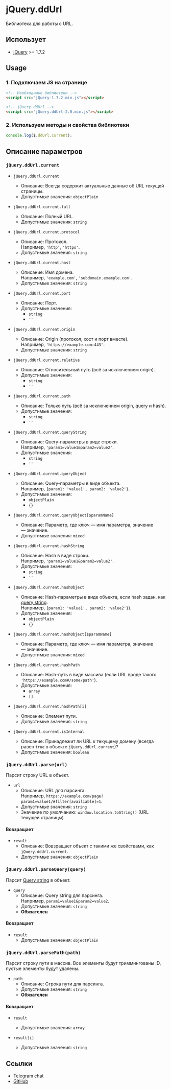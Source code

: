 # jQuery.ddUrl

Библиотека для работы с URL.


## Использует

* [jQuery](https://jquery.com/) >= 1.7.2


## Usage


### 1. Подключаем JS на странице

```html
<!-- Необходимые библиотеки -->
<script src="jQuery-1.7.2.min.js"></script>

<!-- jQuery.ddUrl -->
<script src="jQuery.ddUrl-2.0.min.js"></script>
```


### 2. Используем методы и свойства библиотеки

```js
console.log($.ddUrl.current);
```


## Описание параметров


### `jQuery.ddUrl.current`

* `jQuery.ddUrl.current`
	* Описание: Всегда содержит актуальные данные об URL текущей страницы.
	* Допустимые значения: `objectPlain`
	
* `jQuery.ddUrl.current.full`
	* Описание: Полный URL.
	* Допустимые значения: `string`
	
* `jQuery.ddUrl.current.protocol`
	* Описание: Протокол.  
		Например, `'http'`, `'https'`.
	* Допустимые значения: `string`
	
* `jQuery.ddUrl.current.host`
	* Описание: Имя домена.  
		Например, `'example.com'`, `'subdomain.example.com'`.
	* Допустимые значения: `string`
	
* `jQuery.ddUrl.current.port`
	* Описание: Порт.
	* Допустимые значения:
		* `string`
		* `''`
	
* `jQuery.ddUrl.current.origin`
	* Описание: Origin (протокол, хост и порт вместе).  
		Например, `'https://example.com:443'`.
	* Допустимые значения: `string`
	
* `jQuery.ddUrl.current.relative`
	* Описание: Относительный путь (всё за исключением origin).
	* Допустимые значения:
		* `string`
		* `''`
	
* `jQuery.ddUrl.current.path`
	* Описание: Только путь (всё за исключением origin, query и hash).
	* Допустимые значения:
		* `string`
		* `''`
	
* `jQuery.ddUrl.current.queryString`
	* Описание: Query-параметры в виде строки.  
		Например, `'param1=value1&param2=value2'`.
	* Допустимые значения:
		* `string`
		* `''`
	
* `jQuery.ddUrl.current.queryObject`
	* Описание: Query-параметры в виде объекта.  
		Например, `{param1: 'value1', param2: 'value2'}`.
	* Допустимые значения:
		* `objectPlain`
		* `{}`
	
* `jQuery.ddUrl.current.queryObject[$paramName]`
	* Описание: Параметр, где ключ — имя параметра, значение — значение.
	* Допустимые значения: `mixed`
	
* `jQuery.ddUrl.current.hashString`
	* Описание: Hash в виде строки.  
		Например, `'param1=value1&param2=value2'`.
	* Допустимые значения:
		* `string`
		* `''`
	
* `jQuery.ddUrl.current.hashObject`
	* Описание: Hash-параметры в виде объекта, если hash задан, как [query string](https://en.wikipedia.org/wiki/Query_string).  
		Например, `{param1: 'value1', param2: 'value2'}`).
	* Допустимые значения:
		* `objectPlain`
		* `{}`
	
* `jQuery.ddUrl.current.hashObject[$paramName]`
	* Описание: Параметр, где ключ — имя параметра, значение — значение.
	* Допустимые значения: `mixed`
	
* `jQuery.ddUrl.current.hashPath`
	* Описание: Hash-путь в виде массива (если URL вроде такого `'https://example.com#/some/path'`).
	* Допустимые значения:
		* `array`
		* `[]`
	
* `jQuery.ddUrl.current.hashPath[i]`
	* Описание: Элемент пути.
	* Допустимые значения: `string`
	
* `jQuery.ddUrl.current.isInternal`
	* Описание: Принадлежит ли URL к текущему домену (всегда равен `true` в объекте `jQuery.ddUrl.current`)?
	* Допустимые значения: `boolean`


### `jQuery.ddUrl.parse(url)`

Парсит строку URL в объект.

* `url`
	* Описание: URL для парсинга.  
		Например, `https://example.com/page?param1=value1/#filter[availiable]=1`.
	* Допустимые значения: `string`
	* Значение по умолчанию: `window.location.toString()` (URL текущей страницы)


#### Вовзращает

* `result`
	* Описание: Вовзращает объект с такими же свойствами, как `jQuery.ddUrl.current`.
	* Допустимые значения: `objectPlain`


### `jQuery.ddUrl.parseQuery(query)`

Парсит [Query string](https://en.wikipedia.org/wiki/Query_string) в объект.

* `query`
	* Описание: Query string для парсинга.  
		Например, `param1=value1&param2=value2`.
	* Допустимые значения: `string`
	* **Обязателен**


#### Вовзращает

* `result`
	* Допустимые значения: `objectPlain`


### `jQuery.ddUrl.parsePath(path)`

Парсит строку пути в массив. Все элементы будут триммингованы :D, пустые элементы будут удалены.

* `path`
	* Описание: Строка пути для парсинга.
	* Допустимые значения: `string`
	* **Обязателен**


#### Вовзращает

* `result`
	* Допустимые значения: `array`
	
* `result[i]`
	* Допустимые значения: `string`


## Ссылки

* [Telegram chat](https://t.me/dd_code)
* [GitHub](https://github.com/DivanDesign/jQuery.ddUrl)


<link rel="stylesheet" type="text/css" href="https://raw.githack.com/DivanDesign/CSS.ddMarkdown/master/style.min.css" />